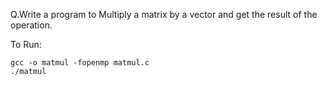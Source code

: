 Q.Write a program to Multiply a matrix by a vector and get the result of the operation.

To Run:
```
gcc -o matmul -fopenmp matmul.c 
./matmul
```